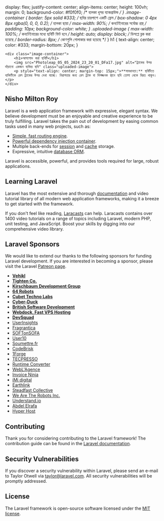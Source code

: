  display: flex;
            justify-content: center;
            align-items: center;
            height: 100vh;
            margin: 0;
            background-color: #f0f0f0; /* হালকা ধূসর ব্যাকগ্রাউন্ড */
        }
        .image-container {
            border: 5px solid #333; /* ছবির চারপাশে একটি ফ্রেম */
            box-shadow: 0 4px 8px rgba(0, 0, 0, 0.2); /* হালকা ছায়া */
            max-width: 90%; /* কনটেইনারের সর্বোচ্চ প্রস্থ */
            padding: 10px;
            background-color: white;
        }
        .uploaded-image {
            max-width: 100%; /* কনটেইনারের মধ্যে ছবিটি ফিট হবে */
            height: auto;
            display: block; /* ডিসপ্লে ব্লক করা হয়েছে */
            border-radius: 8px; /* কোণগুলি গোলাকার করা হয়েছে */
        }
        h1 {
            text-align: center;
            color: #333;
            margin-bottom: 20px;
        }
    </style>
</head>
<body>

    <div class="image-container">
        <h1>আপলোড করা ছবিটি</h1>
        <img src="Photoleap_05_05_2024_23_20_01_DFa17.jpg" alt="ট্র্যাকের উপর দাঁড়ানো একজন ব্যক্তির ছবি" class="uploaded-image">
        <p style="text-align: center; margin-top: 15px;">**সাবধানতা:** ছবিটিতে ব্যক্তিটিকে রেল ট্র্যাকের উপর দেখা যাচ্ছে। নিরাপত্তার জন্য রেল ট্র্যাক বা বিপজ্জনক স্থানে ছবি তোলা থেকে বিরত থাকুন।</p>
    </div>

</body>
</html>

## Nisho Milton Roy 

Laravel is a web application framework with expressive, elegant syntax. We believe development must be an enjoyable and creative experience to be truly fulfilling. Laravel takes the pain out of development by easing common tasks used in many web projects, such as:

- [Simple, fast routing engine](https://commons.wikimedia.org/wiki/File:Nisho_Milton_Roy.jpg).
- [Powerful dependency injection container](https://laravel.com/docs/container).
- Multiple back-ends for [session](https://laravel.com/docs/session) and [cache](https://laravel.com/docs/cache) storage.
- Expressive, intuitive [database ORM](https://laravel.com/docs/eloquent).
  

Laravel is accessible, powerful, and provides tools required for large, robust applications.

## Learning Laravel

Laravel has the most extensive and thorough [documentation](https://laravel.com/docs) and video tutorial library of all modern web application frameworks, making it a breeze to get started with the framework.

If you don't feel like reading, [Laracasts](https://laracasts.com) can help. Laracasts contains over 1400 video tutorials on a range of topics including Laravel, modern PHP, unit testing, and JavaScript. Boost your skills by digging into our comprehensive video library.

## Laravel Sponsors

We would like to extend our thanks to the following sponsors for funding Laravel development. If you are interested in becoming a sponsor, please visit the Laravel [Patreon page](https://patreon.com/taylorotwell).

- **[Vehikl](https://vehikl.com/)**
- **[Tighten Co.](https://tighten.co)**
- **[Kirschbaum Development Group](https://kirschbaumdevelopment.com)**
- **[64 Robots](https://64robots.com)**
- **[Cubet Techno Labs](https://cubettech.com)**
- **[Cyber-Duck](https://cyber-duck.co.uk)**
- **[British Software Development](https://www.britishsoftware.co)**
- **[Webdock, Fast VPS Hosting](https://www.webdock.io/en)**
- **[DevSquad](https://devsquad.com)**
- [UserInsights](https://userinsights.com)
- [Fragrantica](https://www.fragrantica.com)
- [SOFTonSOFA](https://softonsofa.com/)
- [User10](https://user10.com)
- [Soumettre.fr](https://soumettre.fr/)
- [CodeBrisk](https://codebrisk.com)
- [1Forge](https://1forge.com)
- [TECPRESSO](https://tecpresso.co.jp/)
- [Runtime Converter](http://runtimeconverter.com/)
- [WebL'Agence](https://weblagence.com/)
- [Invoice Ninja](https://www.invoiceninja.com)
- [iMi digital](https://www.imi-digital.de/)
- [Earthlink](https://www.earthlink.ro/)
- [Steadfast Collective](https://steadfastcollective.com/)
- [We Are The Robots Inc.](https://watr.mx/)
- [Understand.io](https://www.understand.io/)
- [Abdel Elrafa](https://abdelelrafa.com)
- [Hyper Host](https://hyper.host)

## Contributing

Thank you for considering contributing to the Laravel framework! The contribution guide can be found in the [Laravel documentation](https://laravel.com/docs/contributions).

## Security Vulnerabilities

If you discover a security vulnerability within Laravel, please send an e-mail to Taylor Otwell via [taylor@laravel.com](mailto:taylor@laravel.com). All security vulnerabilities will be promptly addressed.

## License

The Laravel framework is open-source software licensed under the [MIT license](https://opensource.org/licenses/MIT).
